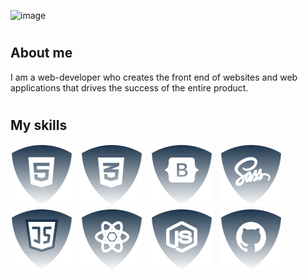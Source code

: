 ![image](https://www.leanyou.pl/wp-content/uploads/2020/08/MTM-Methods-Time-Measurement-1024x390.jpg)

# <h2>About me</h2>

<p>I am a web-developer who creates the front end of websites and web applications that drives the success of the entire product.</p>

# <h2>My skills</h2>

![html5](./img/html.svg) &nbsp;
![css](./img/css.svg) &nbsp;
![Botstrap](./img/bootstrap.svg) &nbsp;
![Sass](./img/sass.svg) &nbsp;
![JS](./img/js.svg) &nbsp;
![ReactJS](./img/reactjs.svg) &nbsp;
![NodeJS](./img/nodejs.svg) &nbsp;
![Github](./img/github.svg) &nbsp;






